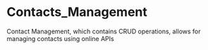 # Contacts_Management
Contact Management, which contains CRUD operations, allows for managing contacts using online APIs
